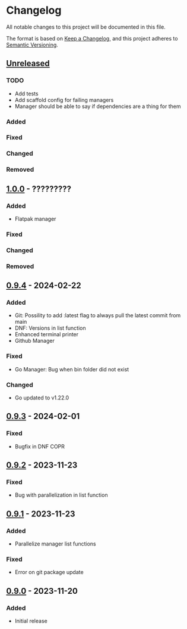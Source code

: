 # Changelog

All notable changes to this project will be documented in this file.

The format is based on [Keep a Changelog](https://keepachangelog.com/en/1.0.0/),
and this project adheres to [Semantic Versioning](https://semver.org/spec/v2.0.0.html).

## [Unreleased]

### TODO
- Add tests
- Add scaffold config for failing managers
- Manager should be able to say if dependencies are a thing for them

### Added

### Fixed

### Changed

### Removed


## [1.0.0] - ?????????

### Added
- Flatpak manager

### Fixed

### Changed

### Removed


## [0.9.4] - 2024-02-22

### Added
- Git: Possility to add :latest flag to always pull the latest commit from main
- DNF: Versions in list function
- Enhanced terminal printer
- Github Manager

### Fixed
- Go Manager: Bug when bin folder did not exist 

### Changed
- Go updated to v1.22.0


## [0.9.3] - 2024-02-01

### Fixed

- Bugfix in DNF COPR 


## [0.9.2] - 2023-11-23

### Fixed

- Bug with parallelization in list function 


## [0.9.1] - 2023-11-23

### Added

- Parallelize manager list functions 

### Fixed

- Error on git package update 


## [0.9.0] - 2023-11-20

### Added

- Initial release

[unreleased]: https://github.com/lucas-ingemar/packtrak/compare/v1.0.0...HEAD
[1.0.0]: https://github.com/lucas-ingemar/packtrak/compare/v0.9.4...v1.0.0
[0.9.4]: https://github.com/lucas-ingemar/packtrak/compare/v0.9.3...v0.9.4
[0.9.3]: https://github.com/lucas-ingemar/packtrak/compare/v0.9.2...v0.9.3
[0.9.2]: https://github.com/lucas-ingemar/packtrak/compare/v0.9.1...v0.9.2
[0.9.1]: https://github.com/lucas-ingemar/packtrak/compare/v0.9.0...v0.9.1
[0.9.0]: https://github.com/lucas-ingemar/packtrak/releases/tag/v0.9.0
